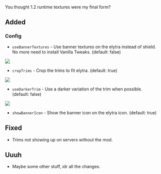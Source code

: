 You thought 1.2 runtime textures were my final form?  

## Added
### Config
- `useBannerTextures` - Use banner textures on the elytra instead of shield. No more need to install Vanilla Tweaks. (default: false)

![](https://media.discordapp.net/attachments/756612448311705761/1144635007273549864/image.png)
- `cropTrims` - Crop the trims to fit elytra. (default: true)

![](https://media.discordapp.net/attachments/756612448311705761/1144637821521510490/image.png?width=1188&height=594)
- `useDarkerTrim` - Use a darker variation of the trim when possible. (default: false)

![](https://media.discordapp.net/attachments/756612448311705761/1144636592070340688/image.png?width=1188&height=594)
- `showBannerIcon` - Show the banner icon on the elytra icon. (default: true)

## Fixed
- Trims not showing up on servers without the mod.

## Uuuh
- Maybe some other stuff, idr all the changes.